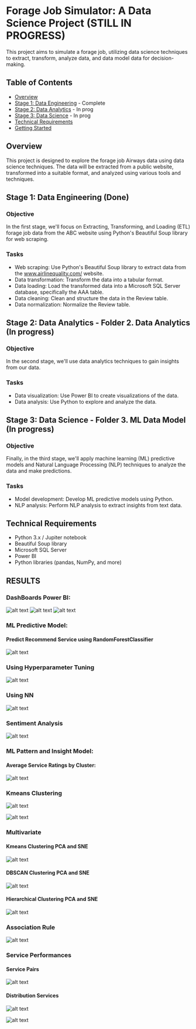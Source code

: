 # Forage Job Simulator: A Data Science Project (STILL IN PROGRESS)

This project aims to simulate a forage job, utilizing data science techniques to extract, transform, analyze data, and data model data for decision-making.

## Table of Contents
- [Overview](#overview)
- [Stage 1: Data Engineering](#stage-1-data-engineering) - Complete
- [Stage 2: Data Analytics](#stage-2-data-analytics) - In prog
- [Stage 3: Data Science](#stage-3-data-science) - In prog
- [Technical Requirements](#technical-requirements)
- [Getting Started](#getting-started)

## Overview
This project is designed to explore the forage job Airways data using data science techniques. The data will be extracted from a public website, transformed into a suitable format, and analyzed using various tools and techniques.

## Stage 1: Data Engineering (Done)
### Objective
In the first stage, we'll focus on Extracting, Transforming, and Loading (ETL) forage job data from the ABC website using Python's Beautiful Soup library for web scraping.

### Tasks
- Web scraping: Use Python's Beautiful Soup library to extract data from the www.airlinequality.com/ website.
- Data transformation: Transform the data into a tabular format.
- Data loading: Load the transformed data into a Microsoft SQL Server database, specifically the AAA table.
- Data cleaning: Clean and structure the data in the Review table.
- Data normalization: Normalize the Review table.

## Stage 2: Data Analytics - Folder 2. Data Analytics (In progress)
### Objective
In the second stage, we'll use data analytics techniques to gain insights from our data.

### Tasks
- Data visualization: Use Power BI to create visualizations of the data.
- Data analysis: Use Python to explore and analyze the data.

## Stage 3: Data Science - Folder 3. ML Data Model (In progress)
### Objective
Finally, in the third stage, we'll apply machine learning (ML) predictive models and Natural Language Processing (NLP) techniques to analyze the data and make predictions.

### Tasks
- Model development: Develop ML predictive models using Python.
- NLP analysis: Perform NLP analysis to extract insights from text data.

## Technical Requirements
- Python 3.x / Jupiter notebook
- Beautiful Soup library
- Microsoft SQL Server
- Power BI
- Python libraries (pandas, NumPy, and more)

## RESULTS
### DashBoards Power BI:
![alt text](<Overall Overview Dashboard.png>)
![alt text](<Recommended Flights Dashboard.png>)
![alt text](<Flight Service DashBoard.png>)

### ML Predictive Model:
#### Predict Recommend Service using RandomForestClassifier
![alt text](image-1.png)

### Using Hyperparameter Tuning
![alt text](image-2.png)

### Using NN
![alt text](image-3.png)

### Sentiment Analysis
![alt text](image.png)


### ML Pattern and Insight Model:
#### Average Service Ratings by Cluster:
![alt text](image-4.png)

### Kmeans Clustering
![alt text](image-5.png)

![alt text](image-6.png)

### Multivariate
#### Kmeans Clustering PCA and SNE
![alt text](image-7.png)

#### DBSCAN Clustering PCA and SNE
![alt text](image-8.png)


#### Hierarchical Clustering PCA and SNE
![alt text](image-9.png)

### Association Rule
![alt text](image-10.png)


### Service Performances
#### Service Pairs
![alt text](image-11.png)


#### Distribution Services
![alt text](image-12.png)

![alt text](image-13.png)